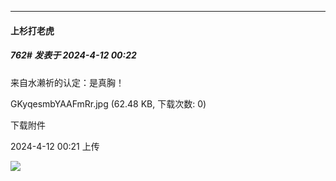 ﻿
*****

####  上杉打老虎  
##### 762#       发表于 2024-4-12 00:22

来自水濑祈的认定：是真胸！

GKyqesmbYAAFmRr.jpg
(62.48 KB, 下载次数: 0)

下载附件

2024-4-12 00:21 上传

<img src="https://img.saraba1st.com/forum/202404/12/002130a13t5ftatzhh89t7.jpg" referrerpolicy="no-referrer">

